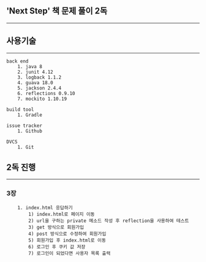 ## 'Next Step' 책 문제 풀이 2독
----

## 사용기술
----
```
back end
	1. java 8
	2. junit 4.12
	3. logback 1.1.2
	4. guava 18.0
	5. jackson 2.4.4
	6. reflections 0.9.10
	7. mockito 1.10.19
```
```
build tool
	1. Gradle
```
```
issue tracker
	1. Github
```
```
DVCS
	1. Git
```

## 2독 진행
----

### 3장
```
	1. index.html 응답하기
		1) index.html로 페이지 이동
		2) url을 구하는 private 메소드 작성 후 reflection을 사용하여 테스트
		3) get 방식으로 회원가입
		4) post 방식으로 수정하여 회원가입
		5) 회원가입 후 index.html로 이동
		6) 로그인 후 쿠키 값 저장
		7) 로그인이 되었다면 사용자 목록 출력
```